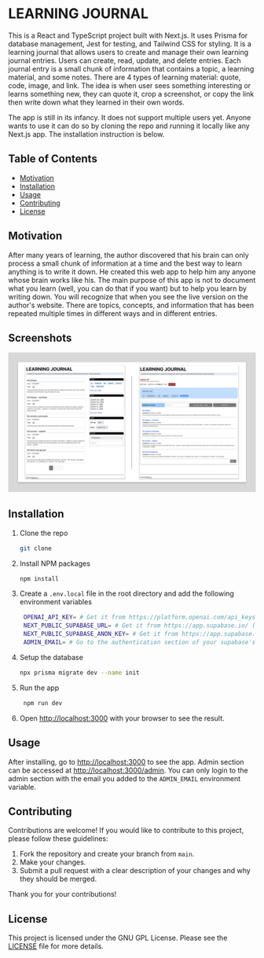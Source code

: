 # LEARNING JOURNAL

This is a React and TypeScript project built with Next.js. It uses Prisma for database management, Jest for testing, and Tailwind CSS for styling. It is a learning journal that allows users to create and manage their own learning journal entries. Users can create, read, update, and delete entries. Each journal entry is a small chunk of information that contains a topic, a learning material, and some notes. There are 4 types of learning material: quote, code, image, and link. The idea is when user sees something interesting or learns something new, they can quote it, crop a screenshot, or copy the link then write down what they learned in their own words.

The app is still in its infancy. It does not support multiple users yet. Anyone wants to use it can do so by cloning the repo and running it locally like any Next.js app. The installation instruction is below.

## Table of Contents

- [Motivation](#motivation)
- [Installation](#installation)
- [Usage](#usage)
- [Contributing](#contributing)
- [License](#license)

## Motivation

After many years of learning, the author discovered that his brain can only process a small chunk of information at a time and the best way to learn anything is to write it down. He created this web app to help him any anyone whose brain works like his. The main purpose of this app is not to document what you learn (well, you can do that if you want) but to help you learn by writing down. You will recognize that when you see the live version on the author's website. There are topics, concepts, and information that has been repeated multiple times in different ways and in different entries.

## Screenshots

![Learning Journal Screenshot](./learning-journal-screenshot.png)

## Installation

1. Clone the repo
   ```sh
   git clone
   ```
2. Install NPM packages
   ```sh
   npm install
   ```
3. Create a `.env.local` file in the root directory and add the following environment variables
   ```sh
    OPENAI_API_KEY= # Get it from https://platform.openai.com/api_keys (after signning up for an account).
    NEXT_PUBLIC_SUPABASE_URL= # Get it from https://app.supabase.io/ (after signning up for an account and create your own organization and project).
    NEXT_PUBLIC_SUPABASE_ANON_KEY= # Get it from https://app.supabase.io/ (after signning up for an account and create your own organization and project).
    ADMIN_EMAIL= # Go to the authentication section of your supabase's project, create a new user with an email and add it here. You can only use this email to log in to the admin section for managing the journals on your app.
   ```
4. Setup the database
   ```sh
   npx prisma migrate dev --name init
   ```
5. Run the app
   ```sh
    npm run dev
   ```
6. Open [http://localhost:3000](http://localhost:3000) with your browser to see the result.

## Usage

After installing, go to [http://localhost:3000](http://localhost:3000) to see the app. Admin section can be accessed at [http://localhost:3000/admin](http://localhost:3000/admin). You can only login to the admin section with the email you added to the `ADMIN_EMAIL` environment variable.

## Contributing

Contributions are welcome! If you would like to contribute to this project, please follow these guidelines:

1. Fork the repository and create your branch from `main`.
2. Make your changes.
3. Submit a pull request with a clear description of your changes and why they should be merged.

Thank you for your contributions!

## License

This project is licensed under the GNU GPL License.
Please see the [LICENSE](./LICENSE) file for more details.
